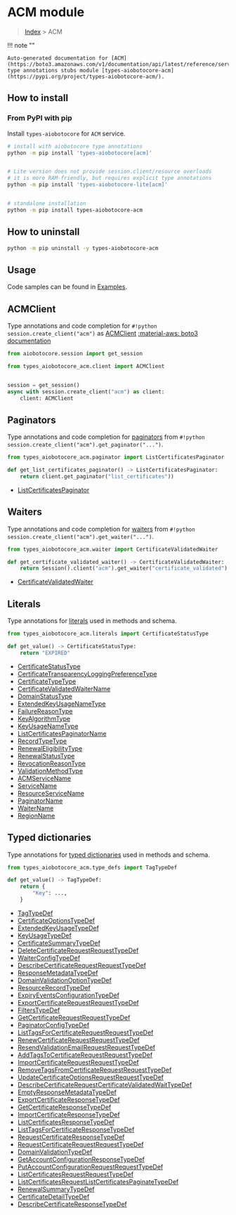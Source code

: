 # ACM module

> [Index](../README.md) > ACM


!!! note ""

    Auto-generated documentation for [ACM](https://boto3.amazonaws.com/v1/documentation/api/latest/reference/services/acm.html#ACM)
    type annotations stubs module [types-aiobotocore-acm](https://pypi.org/project/types-aiobotocore-acm/).

## How to install



### From PyPI with pip

Install `types-aiobotocore` for `ACM` service.

```bash
# install with aiobotocore type annotations
python -m pip install 'types-aiobotocore[acm]'


# Lite version does not provide session.client/resource overloads
# it is more RAM-friendly, but requires explicit type annotations
python -m pip install 'types-aiobotocore-lite[acm]'


# standalone installation
python -m pip install types-aiobotocore-acm
```



## How to uninstall

```bash
python -m pip uninstall -y types-aiobotocore-acm
```

## Usage

Code samples can be found in [Examples](./usage.md).

## ACMClient

Type annotations and code completion for  `#!python session.create_client("acm")` as [ACMClient](./client.md)
[:material-aws: boto3 documentation](https://boto3.amazonaws.com/v1/documentation/api/latest/reference/services/acm.html#ACM.Client)

```python title="Usage example"
from aiobotocore.session import get_session

from types_aiobotocore_acm.client import ACMClient


session = get_session()
async with session.create_client("acm") as client:
    client: ACMClient
```


## Paginators

Type annotations and code completion for
[paginators](./paginators.md)
from `#!python session.create_client("acm").get_paginator("...")`.

```python title="Usage example"
from types_aiobotocore_acm.paginator import ListCertificatesPaginator

def get_list_certificates_paginator() -> ListCertificatesPaginator:
    return client.get_paginator("list_certificates"))
```

- [ListCertificatesPaginator](./paginators.md#listcertificatespaginator)




## Waiters

Type annotations and code completion for
[waiters](./waiters.md)
from `#!python session.create_client("acm").get_waiter("...")`.

```python title="Usage example"
from types_aiobotocore_acm.waiter import CertificateValidatedWaiter

def get_certificate_validated_waiter() -> CertificateValidatedWaiter:
    return Session().client("acm").get_waiter("certificate_validated")
```

- [CertificateValidatedWaiter](./waiters.md#certificatevalidatedwaiter)






## Literals

Type annotations for [literals](./literals.md) used in methods and schema.

```python title="Usage example"
from types_aiobotocore_acm.literals import CertificateStatusType

def get_value() -> CertificateStatusType:
    return "EXPIRED"
```

- [CertificateStatusType](./literals.md#certificatestatustype)
- [CertificateTransparencyLoggingPreferenceType](./literals.md#certificatetransparencyloggingpreferencetype)
- [CertificateTypeType](./literals.md#certificatetypetype)
- [CertificateValidatedWaiterName](./literals.md#certificatevalidatedwaitername)
- [DomainStatusType](./literals.md#domainstatustype)
- [ExtendedKeyUsageNameType](./literals.md#extendedkeyusagenametype)
- [FailureReasonType](./literals.md#failurereasontype)
- [KeyAlgorithmType](./literals.md#keyalgorithmtype)
- [KeyUsageNameType](./literals.md#keyusagenametype)
- [ListCertificatesPaginatorName](./literals.md#listcertificatespaginatorname)
- [RecordTypeType](./literals.md#recordtypetype)
- [RenewalEligibilityType](./literals.md#renewaleligibilitytype)
- [RenewalStatusType](./literals.md#renewalstatustype)
- [RevocationReasonType](./literals.md#revocationreasontype)
- [ValidationMethodType](./literals.md#validationmethodtype)
- [ACMServiceName](./literals.md#acmservicename)
- [ServiceName](./literals.md#servicename)
- [ResourceServiceName](./literals.md#resourceservicename)
- [PaginatorName](./literals.md#paginatorname)
- [WaiterName](./literals.md#waitername)
- [RegionName](./literals.md#regionname)




## Typed dictionaries

Type annotations for [typed dictionaries](./type_defs.md) used in methods and schema.

```python title="Usage example"
from types_aiobotocore_acm.type_defs import TagTypeDef

def get_value() -> TagTypeDef:
    return {
        "Key": ...,
    }
```

- [TagTypeDef](./type_defs.md#tagtypedef)
- [CertificateOptionsTypeDef](./type_defs.md#certificateoptionstypedef)
- [ExtendedKeyUsageTypeDef](./type_defs.md#extendedkeyusagetypedef)
- [KeyUsageTypeDef](./type_defs.md#keyusagetypedef)
- [CertificateSummaryTypeDef](./type_defs.md#certificatesummarytypedef)
- [DeleteCertificateRequestRequestTypeDef](./type_defs.md#deletecertificaterequestrequesttypedef)
- [WaiterConfigTypeDef](./type_defs.md#waiterconfigtypedef)
- [DescribeCertificateRequestRequestTypeDef](./type_defs.md#describecertificaterequestrequesttypedef)
- [ResponseMetadataTypeDef](./type_defs.md#responsemetadatatypedef)
- [DomainValidationOptionTypeDef](./type_defs.md#domainvalidationoptiontypedef)
- [ResourceRecordTypeDef](./type_defs.md#resourcerecordtypedef)
- [ExpiryEventsConfigurationTypeDef](./type_defs.md#expiryeventsconfigurationtypedef)
- [ExportCertificateRequestRequestTypeDef](./type_defs.md#exportcertificaterequestrequesttypedef)
- [FiltersTypeDef](./type_defs.md#filterstypedef)
- [GetCertificateRequestRequestTypeDef](./type_defs.md#getcertificaterequestrequesttypedef)
- [PaginatorConfigTypeDef](./type_defs.md#paginatorconfigtypedef)
- [ListTagsForCertificateRequestRequestTypeDef](./type_defs.md#listtagsforcertificaterequestrequesttypedef)
- [RenewCertificateRequestRequestTypeDef](./type_defs.md#renewcertificaterequestrequesttypedef)
- [ResendValidationEmailRequestRequestTypeDef](./type_defs.md#resendvalidationemailrequestrequesttypedef)
- [AddTagsToCertificateRequestRequestTypeDef](./type_defs.md#addtagstocertificaterequestrequesttypedef)
- [ImportCertificateRequestRequestTypeDef](./type_defs.md#importcertificaterequestrequesttypedef)
- [RemoveTagsFromCertificateRequestRequestTypeDef](./type_defs.md#removetagsfromcertificaterequestrequesttypedef)
- [UpdateCertificateOptionsRequestRequestTypeDef](./type_defs.md#updatecertificateoptionsrequestrequesttypedef)
- [DescribeCertificateRequestCertificateValidatedWaitTypeDef](./type_defs.md#describecertificaterequestcertificatevalidatedwaittypedef)
- [EmptyResponseMetadataTypeDef](./type_defs.md#emptyresponsemetadatatypedef)
- [ExportCertificateResponseTypeDef](./type_defs.md#exportcertificateresponsetypedef)
- [GetCertificateResponseTypeDef](./type_defs.md#getcertificateresponsetypedef)
- [ImportCertificateResponseTypeDef](./type_defs.md#importcertificateresponsetypedef)
- [ListCertificatesResponseTypeDef](./type_defs.md#listcertificatesresponsetypedef)
- [ListTagsForCertificateResponseTypeDef](./type_defs.md#listtagsforcertificateresponsetypedef)
- [RequestCertificateResponseTypeDef](./type_defs.md#requestcertificateresponsetypedef)
- [RequestCertificateRequestRequestTypeDef](./type_defs.md#requestcertificaterequestrequesttypedef)
- [DomainValidationTypeDef](./type_defs.md#domainvalidationtypedef)
- [GetAccountConfigurationResponseTypeDef](./type_defs.md#getaccountconfigurationresponsetypedef)
- [PutAccountConfigurationRequestRequestTypeDef](./type_defs.md#putaccountconfigurationrequestrequesttypedef)
- [ListCertificatesRequestRequestTypeDef](./type_defs.md#listcertificatesrequestrequesttypedef)
- [ListCertificatesRequestListCertificatesPaginateTypeDef](./type_defs.md#listcertificatesrequestlistcertificatespaginatetypedef)
- [RenewalSummaryTypeDef](./type_defs.md#renewalsummarytypedef)
- [CertificateDetailTypeDef](./type_defs.md#certificatedetailtypedef)
- [DescribeCertificateResponseTypeDef](./type_defs.md#describecertificateresponsetypedef)

